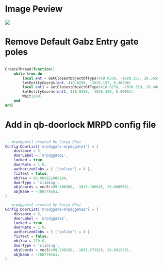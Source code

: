 # Image Peview

<img src="https://media.discordapp.net/attachments/977925336882876437/1144983653655523398/image.png?width=1133&height=671"/>
<br>



# Remove Default Gabz Entry gate poles

```Lua

CreateThread(function()
    while true do
        local ent = GetClosestObjectOfType(410.0258, -1020.157, 28.36596, 5.0, -1868050792, false, false, false)
        SetEntityCoords(ent, 410.0258, -1020.157, 0.36596)
        local ent1 = GetClosestObjectOfType(410.0258, -1028.319, 28.40051, 5.0, -1635161509, false, false, false)
        SetEntityCoords(ent1, 410.0258, -1028.319, 0.40051)
        Wait(200)
    end
end)

```

# Add in qb-doorlock MRPD config file

```Lua

-- mrpdggate1 created by Surya Bhai
Config.DoorList['mrpdggate-mrpdggate1'] = {
    distance = 5,
    doorLabel = 'mrpdggate1',
    locked = true,
    doorRate = 1.0,
    authorizedJobs = { ['police'] = 0 },
    fixText = false,
    objYaw = 90.000022888184,
    doorType = 'sliding',
    objCoords = vec3(409.180389, -1017.160645, 28.600508),
    objName = -768779561,
}

-- mrpdggate2 created by Surya Bhai
Config.DoorList['mrpdggate-mrpdggate2'] = {
    distance = 5,
    doorLabel = 'mrpdggate2',
    locked = true,
    doorRate = 1.0,
    authorizedJobs = { ['police'] = 0 },
    fixText = false,
    objYaw = 270.0,
    doorType = 'sliding',
    objCoords = vec3(409.296326, -1031.273926, 28.601299),
    objName = -768779561,
}
```
